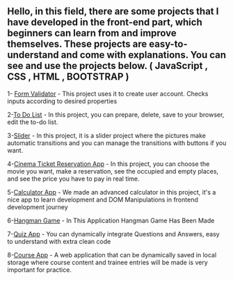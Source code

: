 ## Hello, in this field, there are some projects that I have developed in the front-end part, which beginners can learn from and improve themselves. These projects are easy-to-understand and come with explanations. You can see and use the projects below. ( JavaScript , CSS , HTML , BOOTSTRAP )


1- [Form Validator](https://github.com/mock3ng/Frontend-Challenge/tree/Form-Validator) - This project uses it to create user account. Checks inputs according to desired properties

2-[To Do List](https://github.com/mock3ng/Frontend-Challenge/tree/To-Do-List) - In this project, you can prepare, delete, save to your browser, edit the to-do list.

3-[Slider](https://github.com/mock3ng/Frontend-Challenge/tree/Slider) - In this project, it is a slider project where the pictures make automatic transitions and you can manage the transitions with buttons if you want.

4-[Cinema Ticket Reservation App](https://github.com/mock3ng/Frontend-Challenge/tree/Cinema-Reservation-App) - In this project, you can choose the movie you want, make a reservation, see the occupied and empty places, and see the price you have to pay in real time.

5-[Calculator App](https://github.com/mock3ng/Frontend-Challenge/tree/Calculator-App) - We made an advanced calculator in this project, it's a nice app to learn development and DOM Manipulations in frontend development journey

6-[Hangman Game](https://github.com/mock3ng/Frontend-Challenge/tree/Hangman-Game) - In This Application Hangman Game Has Been Made

7-[Quiz App](https://github.com/mock3ng/Frontend-Challenge/blob/Quiz-App) - You can dynamically integrate Questions and Answers, easy to understand with extra clean code

8-[Course App](https://github.com/mock3ng/Frontend-Challenge/blob/Course-App) - A web application that can be dynamically saved in local storage where course content and trainee entries will be made is very important for practice.

